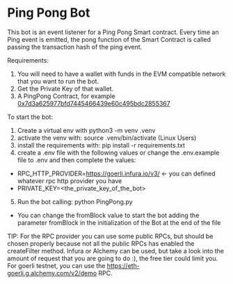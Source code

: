 # Ping Pong Bot
This bot is an event listener for a Ping Pong Smart contract. Every time an Ping event is emitted, the pong function of the Smart Contract is called passing the transaction hash of the ping event.

Requirements:
1. You will need to have a wallet with funds in the EVM compatible network that you want to run the bot.
2. Get the Private Key of that wallet.
3. A PingPong Contract, for example [0x7d3a625977bfd7445466439e60c495bdc2855367](https://goerli.etherscan.io/address/0x7d3a625977bfd7445466439e60c495bdc2855367)

To start the bot:
1. Create a virtual env with python3 -m venv .venv
2. activate the venv with: source .venv/bin/activate (Linux Users)
3. install the requirements with: pip install -r requirements.txt
4. create a .env file with the following values or change the .env.example file to .env and then complete the values:
 - RPC_HTTP_PROVIDER=https://goerli.infura.io/v3/<your-api-key>  <- you can defined whatever rpc http provider you have
 - PRIVATE_KEY=<the_private_key_of_the_bot>
5. Run the bot calling: python PingPong.py
 - You can change the fromBlock value to start the bot adding the parameter fromBlock in the initialization of the Bot at the end of the file

 TIP:
 For the RPC provider you can use some public RPCs, but should be chosen properly because not all the public RPCs has enabled the createFilter method.
 Infura or Alchemy can be used, but take a look into the amount of request that you are going to do :), the free tier could limit you.
 For goerli testnet, you can use the https://eth-goerli.g.alchemy.com/v2/demo RPC.